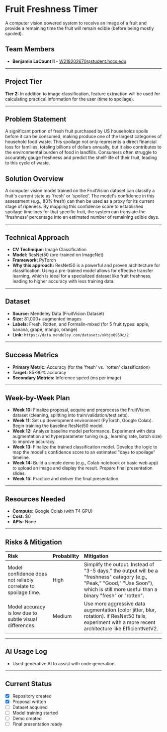 # Fruit Freshness Timer

A computer vision powered system to receive an image of a fruit and provide a remaining time the fruit will remain edible (before being mostly spoiled).

## Team Members
* **Benjamin LaCount II** - [W218202670@student.hccs.edu](mailto:W218202670@student.hccs.edu)

---

## Project Tier

**Tier 2:** In addition to image classification, feature extraction will be used for calculating practical information for the user (time to spoilage).

---

## Problem Statement

A significant portion of fresh fruit purchased by US households spoils before it can be consumed, making produce one of the largest categories of household food waste. This spoilage not only represents a direct financial loss for families, totaling billions of dollars annually, but it also contributes to the environmental burden of food in landfills. Consumers often struggle to accurately gauge freshness and predict the shelf-life of their fruit, leading to this cycle of waste.

## Solution Overview

A computer vision model trained on the FruitVision dataset can classify a fruit's current state as 'fresh' or 'spoiled'. The model's confidence in this assessment (e.g., 80% fresh) can then be used as a proxy for its current stage of ripeness. By mapping this confidence score to established spoilage timelines for that specific fruit, the system can translate the 'freshness' percentage into an estimated number of remaining edible days.

---

## Technical Approach

* **CV Technique:** Image Classification
* **Model:** ResNet50 (pre-trained on ImageNet)
* **Framework:** PyTorch
* **Why this approach:** ResNet50 is a powerful and proven architecture for classification. Using a pre-trained model allows for effective transfer learning, which is ideal for a specialized dataset like fruit freshness, leading to higher accuracy with less training data.

---

## Dataset

* **Source:** Mendeley Data (FruitVision Dataset)
* **Size:** 81,000+ augmented images
* **Labels:** Fresh, Rotten, and Formalin-mixed (for 5 fruit types: apple, banana, grape, mango, orange)
* **Link:** `https://data.mendeley.com/datasets/xkbjx8959c/2`

---

## Success Metrics

* **Primary Metric:** Accuracy (for the 'fresh' vs. 'rotten' classification)
* **Target:** 85-90% accuracy
* **Secondary Metrics:** Inference speed (ms per image)

---

## Week-by-Week Plan

* **Week 10:** Finalize proposal, acquire and preprocess the FruitVision dataset (cleaning, splitting into train/validation/test sets).
* **Week 11:** Set up development environment (PyTorch, Google Colab). Begin training the baseline ResNet50 model.
* **Week 12:** Analyze baseline model performance. Experiment with data augmentation and hyperparameter tuning (e.g., learning rate, batch size) to improve accuracy.
* **Week 13:** Finalize the trained classification model. Develop the logic to map the model's confidence score to an estimated "days to spoilage" timeline.
* **Week 14:** Build a simple demo (e.g., Colab notebook or basic web app) to upload an image and display the result. Prepare final presentation slides.
* **Week 15:** Practice and deliver the final presentation.

---

## Resources Needed

* **Compute:** Google Colab (with T4 GPU)
* **Cost:** $0
* **APIs:** None

---

## Risks & Mitigation

| Risk | Probability | Mitigation |
| :--- | :--- | :--- |
| Model confidence does not reliably correlate to spoilage time. | High | Simplify the output. Instead of "3-5 days," the output will be a "freshness" category (e.g., "Peak," "Good," "Use Soon"), which is still more useful than a binary "fresh" or "rotten". |
| Model accuracy is low due to subtle visual differences. | Medium | Use more aggressive data augmentation (color jitter, blur, rotation). If ResNet50 fails, experiment with a more recent architecture like EfficientNetV2. |

---

## AI Usage Log

* Used generative AI to assist with code generation.

---

## Current Status

- [x] Repository created
- [x] Proposal written
- [ ] Dataset acquired
- [ ] Model training started
- [ ] Demo created
- [ ] Final presentation ready
